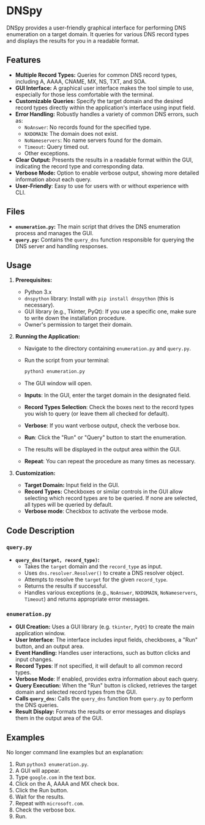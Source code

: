 # DNSpy

DNSpy provides a user-friendly graphical interface for performing DNS enumeration on a target domain. It queries for various DNS record types and displays the results for you in a readable format.

## Features

*   **Multiple Record Types:** Queries for common DNS record types, including A, AAAA, CNAME, MX, NS, TXT, and SOA.
*   **GUI Interface:**  A graphical user interface makes the tool simple to use, especially for those less comfortable with the terminal.
*   **Customizable Queries:** Specify the target domain and the desired record types directly within the application's interface using input field.
*   **Error Handling:** Robustly handles a variety of common DNS errors, such as:
    *   `NoAnswer`: No records found for the specified type.
    *   `NXDOMAIN`: The domain does not exist.
    *   `NoNameservers`: No name servers found for the domain.
    *   `Timeout`: Query timed out.
    *   Other exceptions.
*   **Clear Output:** Presents the results in a readable format within the GUI, indicating the record type and corresponding data.
*   **Verbose Mode:** Option to enable verbose output, showing more detailed information about each query.
* **User-Friendly**: Easy to use for users with or without experience with CLI.

## Files

*   **`enumeration.py`:** The main script that drives the DNS enumeration process and manages the GUI.
*   **`query.py`:** Contains the `query_dns` function responsible for querying the DNS server and handling responses.

## Usage

1.  **Prerequisites:**
    *   Python 3.x
    *   `dnspython` library: Install with `pip install dnspython` (this is necessary).
    *   GUI library (e.g., Tkinter, PyQt): If you use a specific one, make sure to write down the installation procedure.
    *   Owner's permission to target their domain. 

2.  **Running the Application:**

    *   Navigate to the directory containing `enumeration.py` and `query.py`.
    *   Run the script from your terminal:

        ```bash
        python3 enumeration.py
        ```
    *   The GUI window will open.
    * **Inputs**: In the GUI, enter the target domain in the designated field.
    * **Record Types Selection**: Check the boxes next to the record types you wish to query (or leave them all checked for default).
    * **Verbose**: If you want verbose output, check the verbose box.
    * **Run**: Click the "Run" or "Query" button to start the enumeration.
    *   The results will be displayed in the output area within the GUI.
    * **Repeat**: You can repeat the procedure as many times as necessary.

3.  **Customization:**

    *   **Target Domain:** Input field in the GUI.
    *   **Record Types:** Checkboxes or similar controls in the GUI allow selecting which record types are to be queried. If none are selected, all types will be queried by default.
    * **Verbose mode**: Checkbox to activate the verbose mode.

## Code Description

### `query.py`

*   **`query_dns(target, record_type)`:**
    *   Takes the `target` domain and the `record_type` as input.
    *   Uses `dns.resolver.Resolver()` to create a DNS resolver object.
    *   Attempts to resolve the `target` for the given `record_type`.
    *   Returns the results if successful.
    *   Handles various exceptions (e.g., `NoAnswer`, `NXDOMAIN`, `NoNameservers`, `Timeout`) and returns appropriate error messages.

### `enumeration.py`

*   **GUI Creation:**  Uses a GUI library (e.g. `tkinter`, `PyQt`) to create the main application window.
* **User Interface**: The interface includes input fields, checkboxes, a "Run" button, and an output area.
*   **Event Handling:** Handles user interactions, such as button clicks and input changes.
* **Record Types**: If not specified, it will default to all common record types.
* **Verbose Mode**: If enabled, provides extra information about each query.
*   **Query Execution:** When the "Run" button is clicked, retrieves the target domain and selected record types from the GUI.
*   **Calls `query_dns`:** Calls the `query_dns` function from `query.py` to perform the DNS queries.
*   **Result Display:** Formats the results or error messages and displays them in the output area of the GUI.

## Examples

No longer command line examples but an explanation:
1. Run `python3 enumeration.py`.
2. A GUI will appear.
3. Type `google.com` in the text box.
4. Click on the A, AAAA and MX check box.
5. Click the Run button.
6. Wait for the results.
7. Repeat with `microsoft.com`.
8. Check the verbose box.
9. Run.
